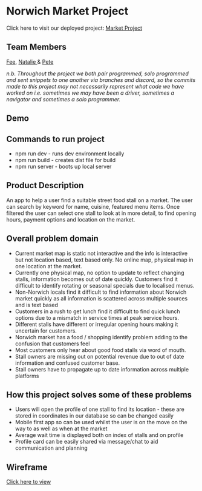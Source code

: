 <h1>Norwich Market Project</h1>
Click here to visit our deployed project: <a href = "http://blah">Market Project</a>
<h2>Team Members</h2>
<a href = "https://github.com/mrskisawesome">Fee</a>, <a href = "https://github.com/nataliehhh">Natalie </a>& <a href = "https://github.com/The-Awkward-Customer"> Pete</a>
<p><i>n.b. Throughout the project we both pair programmed, solo programmed and sent snippets to one another via branches and discord, so the commits made to this project may not necessarily represent what code we have worked on i.e. sometimes we may have been a driver, sometimes a navigator and sometimes a solo programmer.</i></p>
<h2>Demo</h2>

<h2>Commands to run project</h2>
<ul>
<li>npm run dev - runs dev environment locally</li>
<li>npm run build - creates dist file for build </li>
<li>npm run server - boots up local server</li>
</ul>
<h2>Product Description</h2>
<p>An app to help a user find a suitable street food stall on a market. The user can search by keyword for name, cuisine, featured menu items. Once filtered the user can select one stall to look at in more detail, to find opening hours, payment options and location on the market.</p>
<h2>Overall problem domain</h2>
<ul>
  <li>Current market map is static not interactive and the info is interactive but not location based, text based only. No online map, physical map in one location at the market.</li>  
<li>Currently one physical map, no option to update to reflect changing stalls, information becomes out of date quickly.
Customers find it difficult to identify rotating or seasonal specials due to localised menus.</li>
<li>Non-Norwich locals find it difficult to find information about Norwich market quickly as all information is scattered across multiple sources and is text based</li>
<li>Customers in a rush to get lunch find it difficult to find quick lunch options due to a mismatch in service times at peak service hours.</li>
<li>Different stalls have different or irregular opening hours making it uncertain for customers.</li>
<li>Norwich market has a food / shopping identify problem adding to the confusion that customers feel </li>
<li>Most customers only hear about good food stalls via word of mouth. </li>

<li>Stall owners are missing out on potential revenue due to out of date information and confused customer base.</li>
<li>Stall owners have to propagate up to date information across multiple platforms</li>
  
</ul>
<h2>How this project solves some of these problems</h2>
<ul>
  <li>Users will open the profile of one stall to find its location - these are stored in coordinates in our database so can be changed easily</li>
  <li>Mobile first app so can be used whilst the user is on the move on the way to as well as when at the market</li>
  <li>Average wait time is displayed both on index of stalls and on profile</li>
  <li>Profile card can be easily shared via message/chat to aid communication and planning </li>
</ul>
<h2>Wireframe</h2>
<p><a href = "https://www.figma.com/file/T0kxORH2tcjK2tftoGh4k3/Norwich-Market?type=design&node-id=0%3A1&mode=dev">Click here to view </a></p>

